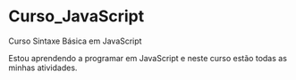 # Curso_JavaScript
  Curso Sintaxe Básica em JavaScript

  Estou aprendendo a programar em JavaScript e neste curso estão todas
  as minhas atividades.
